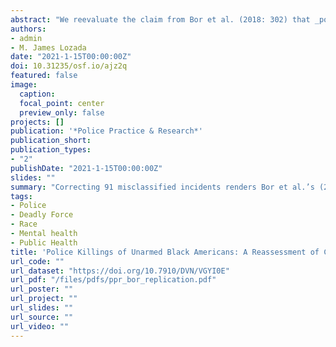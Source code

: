 ```yaml
---
abstract: "We reevaluate the claim from Bor et al. (2018: 302) that _police killings of unarmed black Americans have effects on mental health among black American adults in the general population._ The Mapping Police Violence data used by the authors misclassified 91 incidents involving black decedents who were either (1) not killed by police officers in the line of duty or (2) armed when killed. Correctly recoding these incidents decreased in magnitude all of the reported coefficients, and, more importantly, eliminated the reported statistically significant effect of exposure to police killings of unarmed black individuals on the mental health of black Americans in the general population. We caution researchers to vet carefully crowdsourced data that tracks police behaviors and warn against reducing these complex incidents to overly simplistic armed/unarmed dichotomies."
authors:
- admin
- M. James Lozada
date: "2021-1-15T00:00:00Z"
doi: 10.31235/osf.io/ajz2q
featured: false
image:
  caption: 
  focal_point: center
  preview_only: false
projects: []
publication: '*Police Practice & Research*'
publication_short:
publication_types:
- "2"
publishDate: "2021-1-15T00:00:00Z"
slides: ""
summary: "Correcting 91 misclassified incidents renders Bor et al.’s (2018) key finding non-significant."
tags:
- Police
- Deadly Force
- Race
- Mental health
- Public Health
title: 'Police Killings of Unarmed Black Americans: A Reassessment of Community Mental Health Spillover Effects'
url_code: ""
url_dataset: "https://doi.org/10.7910/DVN/VGYI0E"
url_pdf: "/files/pdfs/ppr_bor_replication.pdf"
url_poster: ""
url_project: ""
url_slides: ""
url_source: ""
url_video: ""
---
```




